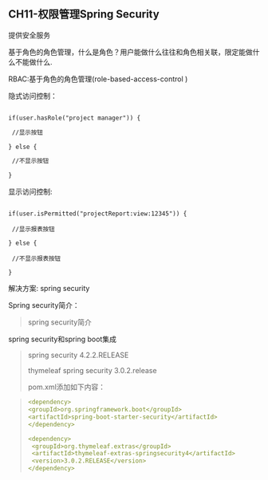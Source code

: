 ## CH11-权限管理Spring Security

提供安全服务 

基于角色的角色管理，什么是角色？用户能做什么往往和角色相关联，限定能做什么不能做什么.

RBAC:基于角色的角色管理(role-based-access-control )

隐式访问控制：

```html

if(user.hasRole("project manager")) {

 //显示按钮

} else {

 //不显示按钮

}

```

显示访问控制:

```

if(user.isPermitted("projectReport:view:12345")) {

 //显示报表按钮

} else {

 //不显示报表按钮

}

```

解决方案: spring security



Spring security简介：



>spring security简介



spring security和spring boot集成



>spring security 4.2.2.RELEASE
>
>thymeleaf spring security 3.0.2.release
>
>pom.xml添加如下内容：

>```yaml
><dependency>
> <groupId>org.springframework.boot</groupId>
> <artifactId>spring-boot-starter-security</artifactId>
></dependency>
>
><dependency>
>  <groupId>org.thymeleaf.extras</groupId>
>  <artifactId>thymeleaf-extras-springsecurity4</artifactId>
>  <version>3.0.2.RELEASE</version>
></dependency>
>```
